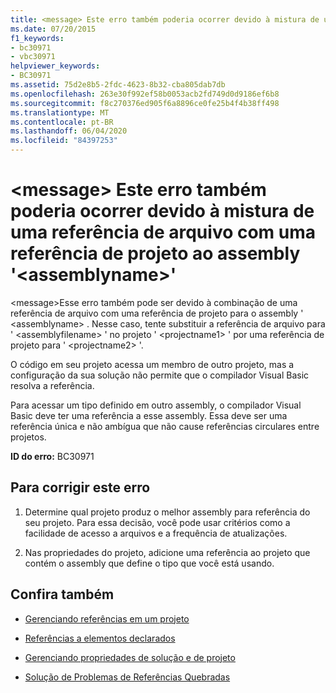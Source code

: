 ```yaml
---
title: <message> Este erro também poderia ocorrer devido à mistura de uma referência de arquivo com uma referência de projeto ao assembly '<assemblyname>'
ms.date: 07/20/2015
f1_keywords:
- bc30971
- vbc30971
helpviewer_keywords:
- BC30971
ms.assetid: 75d2e8b5-2fdc-4623-8b32-cba805dab7db
ms.openlocfilehash: 263e30f992ef58b0053acb2fd749d0d9186ef6b8
ms.sourcegitcommit: f8c270376ed905f6a8896ce0fe25b4f4b38ff498
ms.translationtype: MT
ms.contentlocale: pt-BR
ms.lasthandoff: 06/04/2020
ms.locfileid: "84397253"
---
```

# <a name="message-this-error-could-also-be-due-to-mixing-a-file-reference-with-a-project-reference-to-assembly-assemblyname"></a>\<message> Este erro também poderia ocorrer devido à mistura de uma referência de arquivo com uma referência de projeto ao assembly '\<assemblyname>'
\<message>Esse erro também pode ser devido à combinação de uma referência de arquivo com uma referência de projeto para o assembly ' \<assemblyname> . Nesse caso, tente substituir a referência de arquivo para ' \<assemblyfilename> ' no projeto ' \<projectname1> ' por uma referência de projeto para ' \<projectname2> '.  
  
 O código em seu projeto acessa um membro de outro projeto, mas a configuração da sua solução não permite que o compilador Visual Basic resolva a referência.  
  
 Para acessar um tipo definido em outro assembly, o compilador Visual Basic deve ter uma referência a esse assembly. Essa deve ser uma referência única e não ambígua que não cause referências circulares entre projetos.  
  
 **ID do erro:** BC30971  
  
## <a name="to-correct-this-error"></a>Para corrigir este erro  
  
1. Determine qual projeto produz o melhor assembly para referência do seu projeto. Para essa decisão, você pode usar critérios como a facilidade de acesso a arquivos e a frequência de atualizações.  
  
2. Nas propriedades do projeto, adicione uma referência ao projeto que contém o assembly que define o tipo que você está usando.  
  
## <a name="see-also"></a>Confira também

- [Gerenciando referências em um projeto](/visualstudio/ide/managing-references-in-a-project)
- [Referências a elementos declarados](../../programming-guide/language-features/declared-elements/references-to-declared-elements.md)

- [Gerenciando propriedades de solução e de projeto](/visualstudio/ide/managing-project-and-solution-properties)
- [Solução de Problemas de Referências Quebradas](/visualstudio/ide/troubleshooting-broken-references)
